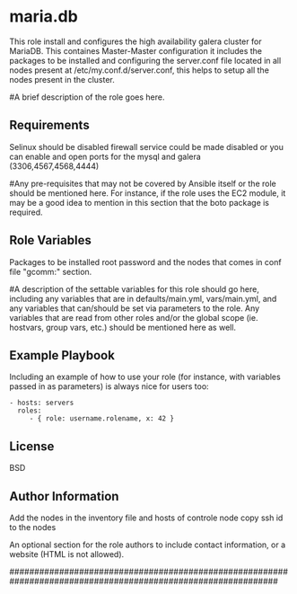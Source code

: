 maria.db
=========
This role install and configures the high availability galera cluster for MariaDB. This containes Master-Master configuration it includes the packages to be installed and configuring the server.conf file located in all nodes present at /etc/my.conf.d/server.conf, this helps to setup all the nodes present in the cluster.


#A brief description of the role goes here.

Requirements
------------
Selinux should be disabled
firewall service could be made disabled or you can enable and open ports for the mysql and galera (3306,4567,4568,4444)


#Any pre-requisites that may not be covered by Ansible itself or the role should be mentioned here. For instance, if the role uses the EC2 module, it may be a good idea to mention in this section that the boto package is required.

Role Variables
--------------
Packages to be installed 
root password 
and the nodes that comes in conf file "gcomm:" section.


#A description of the settable variables for this role should go here, including any variables that are in defaults/main.yml, vars/main.yml, and any variables that can/should be set via parameters to the role. Any variables that are read from other roles and/or the global scope (ie. hostvars, group vars, etc.) should be mentioned here as well.

Example Playbook
----------------

Including an example of how to use your role (for instance, with variables passed in as parameters) is always nice for users too:

    - hosts: servers
      roles:
         - { role: username.rolename, x: 42 }

License
-------

BSD

Author Information
------------------
Add the nodes in the inventory file and hosts of controle node
copy ssh id to the nodes



An optional section for the role authors to include contact information, or a website (HTML is not allowed).



##############################################################################################################


